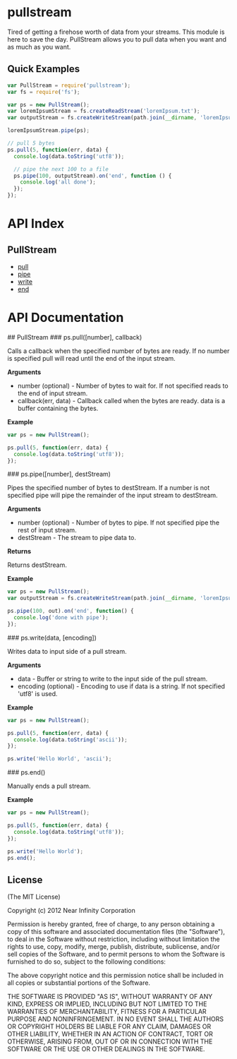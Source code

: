 pullstream
==========

Tired of getting a firehose worth of data from your streams. This module is here to save the day. PullStream allows
you to pull data when you want and as much as you want.

## Quick Examples

```javascript
var PullStream = require('pullstream');
var fs = require('fs');

var ps = new PullStream();
var loremIpsumStream = fs.createReadStream('loremIpsum.txt');
var outputStream = fs.createWriteStream(path.join(__dirname, 'loremIpsum.out'));

loremIpsumStream.pipe(ps);

// pull 5 bytes
ps.pull(5, function(err, data) {
  console.log(data.toString('utf8'));

  // pipe the next 100 to a file
  ps.pipe(100, outputStream).on('end', function () {
    console.log('all done');
  });
});
```

# API Index

## PullStream
 * [pull](#pullStreamPull)
 * [pipe](#pullStreamPipe)
 * [write](#pullStreamWrite)
 * [end](#pullStreamEnd)

# API Documentation

<a name="pullStream"/>
## PullStream

<a name="pullStreamPull" />
### ps.pull([number], callback)

Calls a callback when the specified number of bytes are ready. If no number is specified pull will read until the end
of the input stream.

__Arguments__

* number (optional) - Number of bytes to wait for. If not specified reads to the end of input stream.
* callback(err, data) - Callback called when the bytes are ready. data is a buffer containing the bytes.

__Example__

```javascript
var ps = new PullStream();

ps.pull(5, function(err, data) {
  console.log(data.toString('utf8'));
});
```

<a name="pullStreamPipe" />
### ps.pipe([number], destStream)

Pipes the specified number of bytes to destStream. If a number is not specified pipe will pipe the remainder
of the input stream to destStream.

__Arguments__

* number (optional) - Number of bytes to pipe. If not specified pipe the rest of input stream.
* destStream - The stream to pipe data to.

__Returns__

Returns destStream.

__Example__

```javascript
var ps = new PullStream();
var outputStream = fs.createWriteStream(path.join(__dirname, 'loremIpsum.out'));

ps.pipe(100, out).on('end', function() {
  console.log('done with pipe');
});
```

<a name="pullStreamWrite" />
### ps.write(data, [encoding])

Writes data to input side of a pull stream.

__Arguments__

* data - Buffer or string to write to the input side of the pull stream.
* encoding (optional) - Encoding to use if data is a string. If not specified 'utf8' is used.

__Example__

```javascript
var ps = new PullStream();

ps.pull(5, function(err, data) {
  console.log(data.toString('ascii'));
});

ps.write('Hello World', 'ascii');
```

<a name="pullStreamEnd" />
### ps.end()

Manually ends a pull stream.

__Example__

```javascript
var ps = new PullStream();

ps.pull(5, function(err, data) {
  console.log(data.toString('utf8'));
});

ps.write('Hello World');
ps.end();
```

## License

(The MIT License)

Copyright (c) 2012 Near Infinity Corporation

Permission is hereby granted, free of charge, to any person obtaining
a copy of this software and associated documentation files (the
"Software"), to deal in the Software without restriction, including
without limitation the rights to use, copy, modify, merge, publish,
distribute, sublicense, and/or sell copies of the Software, and to
permit persons to whom the Software is furnished to do so, subject to
the following conditions:

The above copyright notice and this permission notice shall be
included in all copies or substantial portions of the Software.

THE SOFTWARE IS PROVIDED "AS IS", WITHOUT WARRANTY OF ANY KIND,
EXPRESS OR IMPLIED, INCLUDING BUT NOT LIMITED TO THE WARRANTIES OF
MERCHANTABILITY, FITNESS FOR A PARTICULAR PURPOSE AND
NONINFRINGEMENT. IN NO EVENT SHALL THE AUTHORS OR COPYRIGHT HOLDERS BE
LIABLE FOR ANY CLAIM, DAMAGES OR OTHER LIABILITY, WHETHER IN AN ACTION
OF CONTRACT, TORT OR OTHERWISE, ARISING FROM, OUT OF OR IN CONNECTION
WITH THE SOFTWARE OR THE USE OR OTHER DEALINGS IN THE SOFTWARE.

